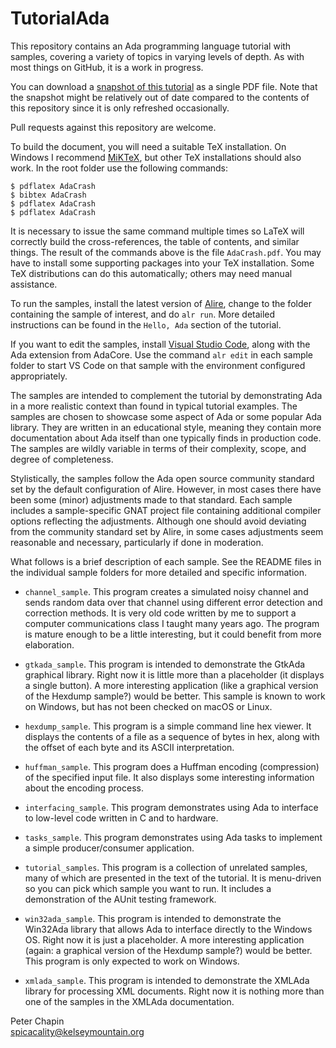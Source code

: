 TutorialAda
===========

This repository contains an Ada programming language tutorial with samples, covering a variety
of topics in varying levels of depth. As with most things on GitHub, it is a work in progress.

You can download a [snapshot of this tutorial](http://www.pchapin.org/Ada/AdaCrash.pdf) as a
single PDF file. Note that the snapshot might be relatively out of date compared to the contents
of this repository since it is only refreshed occasionally.

Pull requests against this repository are welcome.

To build the document, you will need a suitable TeX installation. On Windows I recommend
[MiKTeX](https://miktex.org/), but other TeX installations should also work. In the root folder
use the following commands:

    $ pdflatex AdaCrash
    $ bibtex AdaCrash
    $ pdflatex AdaCrash
    $ pdflatex AdaCrash

It is necessary to issue the same command multiple times so LaTeX will correctly build the
cross-references, the table of contents, and similar things. The result of the commands above is
the file `AdaCrash.pdf`. You may have to install some supporting packages into your TeX
installation. Some TeX distributions can do this automatically; others may need manual
assistance.

To run the samples, install the latest version of [Alire](https://alire.ada.dev/), change to the
folder containing the sample of interest, and do `alr run`. More detailed instructions can be
found in the `Hello, Ada` section of the tutorial.

If you want to edit the samples, install [Visual Studio Code](https://code.visualstudio.com/),
along with the Ada extension from AdaCore. Use the command `alr edit` in each sample folder to
start VS Code on that sample with the environment configured appropriately.

The samples are intended to complement the tutorial by demonstrating Ada in a more realistic
context than found in typical tutorial examples. The samples are chosen to showcase some aspect
of Ada or some popular Ada library. They are written in an educational style, meaning they
contain more documentation about Ada itself than one typically finds in production code. The
samples are wildly variable in terms of their complexity, scope, and degree of completeness.

Stylistically, the samples follow the Ada open source community standard set by the default
configuration of Alire. However, in most cases there have been some (minor) adjustments made to
that standard. Each sample includes a sample-specific GNAT project file containing additional
compiler options reflecting the adjustments. Although one should avoid deviating from the
community standard set by Alire, in some cases adjustments seem reasonable and necessary,
particularly if done in moderation.

What follows is a brief description of each sample. See the README files in the individual
sample folders for more detailed and specific information.

* `channel_sample`. This program creates a simulated noisy channel and sends random data over
  that channel using different error detection and correction methods. It is very old code
  written by me to support a computer communications class I taught many years ago. The program
  is mature enough to be a little interesting, but it could benefit from more elaboration.
  
* `gtkada_sample`. This program is intended to demonstrate the GtkAda graphical library. Right
  now it is little more than a placeholder (it displays a single button). A more interesting
  application (like a graphical version of the Hexdump sample?) would be better. This sample is
  known to work on Windows, but has not been checked on macOS or Linux.

* `hexdump_sample`. This program is a simple command line hex viewer. It displays the contents
  of a file as a sequence of bytes in hex, along with the offset of each byte and its ASCII
  interpretation.
  
* `huffman_sample`. This program does a Huffman encoding (compression) of the specified input
  file. It also displays some interesting information about the encoding process.

* `interfacing_sample`. This program demonstrates using Ada to interface to low-level code
  written in C and to hardware.

* `tasks_sample`. This program demonstrates using Ada tasks to implement a simple
  producer/consumer application.
  
* `tutorial_samples`. This program is a collection of unrelated samples, many of which are
  presented in the text of the tutorial. It is menu-driven so you can pick which sample you want
  to run. It includes a demonstration of the AUnit testing framework.

* `win32ada_sample`. This program is intended to demonstrate the Win32Ada library that allows
  Ada to interface directly to the Windows OS. Right now it is just a placeholder. A more
  interesting application (again: a graphical version of the Hexdump sample?) would be better.
  This program is only expected to work on Windows.
  
* `xmlada_sample`. This program is intended to demonstrate the XMLAda library for processing XML
  documents. Right now it is nothing more than one of the samples in the XMLAda documentation.


Peter Chapin  
spicacality@kelseymountain.org  
